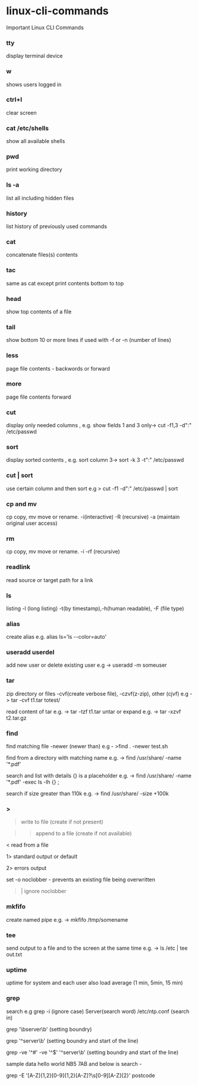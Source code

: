 # linux-cli-commands
Important Linux CLI Commands 

### tty
display terminal device
### w
shows users logged in
### ctrl+l
clear screen
### cat /etc/shells 
show all available shells
### pwd 
print working directory 
### ls -a 
list all including hidden files
### history
list history of previously used commands 
### cat 
concatenate files(s) contents
### tac 
same as cat except print contents bottom to top
### head
show top contents of a file
### tail 
show bottom 10 or more lines if used with -f or -n (number of lines)
### less
page file contents - backwords or forward
### more 
page file contents forward 
### cut
display only needed columns , e.g. show fields 1 and 3 only-> cut -f1,3 -d":" /etc/passwd 
### sort
display sorted contents , e.g. sort column 3-> sort -k 3 -t":" /etc/passwd
### cut | sort
use certain column and then sort  e.g > cut -f1 -d":" /etc/passwd | sort 
### cp  and mv 
cp copy, mv move or rename.  -i(interactive) -R (recursive) -a (maintain original user access)
### rm 
cp copy, mv move or rename.  -i -rf (recursive)
### readlink
read source or target path for a link
### ls 
listing -l (long listing) -t(by timestamp),-h(human readable), -F (file type)
### alias 
create alias e.g. alias ls='ls --color=auto'
### useradd  userdel
add new user or delete existing user e.g -> useradd -m someuser
### tar
zip directory or files -cvf(create verbose file), -czvf(z-zip), other (cjvf) e.g -> tar -cvf t1.tar totest/

read content of tar e.g. -> tar -tzf t1.tar
untar or expand  e.g. -> tar -xzvf t2.tar.gz 
### find 
find matching file -newer (newer than)  e.g - >find . -newer test.sh  

find from a directory with matching name e.g. -> find /usr/share/ -name '*.pdf'

search and list with details {} is a placeholder e.g. -> find /usr/share/ -name '*.pdf' -exec ls -lh {} \;

search if size greater than 110k e.g. -> find /usr/share/ -size +100k

### > 
> write to file (create if not present)

>> append to a file (create if not available)

< read from a file

1> standard output or default

2> errors output 

set -o noclobber - prevents an existing file being overwritten

>| ignore noclobber

### mkfifo 
create named pipe e.g. -> mkfifo /tmp/somename
### tee 
send output to a file and to the screen at the same time e.g. -> ls /etc | tee out.txt 
### uptime
uptime for system and each user also load average (1 min, 5min, 15 min)
### grep 
search e.g grep -i (ignore case) Server(search word) /etc/ntp.conf (search in)

grep '\bserver\b' (setting boundry) 

grep '^server\b' (setting boundry and start of the line) 

grep -ve '^#' -ve '^$' '^server\b' (setting boundry and start of the line) 

sample data hello world NB5 7AB and below is search - 

grep -E '[A-Z]{1,2}[0-9]{1,2}[A-Z]?\s[0-9][A-Z]{2}' postcode 



